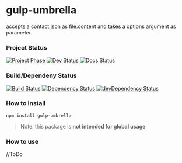 # gulp-umbrella
accepts a contact.json as file.content and takes a options argument as parameter.

### Project Status
[![Project Phase](https://img.shields.io/badge/Project%20Phase-alpha-orange.svg)](https://github.com/mojoio/mojoio/commits/release)
[![Dev Status](https://img.shields.io/badge/Dev%20Status-active-green.svg)](https://github.com/mojoio/mojoio/commits/master)
[![Docs Status](https://img.shields.io/badge/Docs%20Status-inaccurate-red.svg)](https://github.com/mojoio/mojoio-docs)

### Build/Dependeny Status
[![Build Status](https://travis-ci.org/UmbrellaZone/gulp-umbrella.svg?branch=master)](https://travis-ci.org/UmbrellaZone/gulp-umbrella)
[![Dependency Status](https://david-dm.org/umbrellazone/gulp-umbrella.svg)](https://david-dm.org/umbrellazone/gulp-umbrella)
[![devDependency Status](https://david-dm.org/umbrellazone/gulp-umbrella/dev-status.svg)](https://david-dm.org/umbrellazone/gulp-umbrella#info=devDependencies)

### How to install
```
npm install gulp-umbrella
```
> Note: this package is **not intended for global usage** 

### How to use
//ToDo
